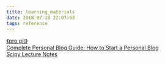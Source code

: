 ```yaml
---
title: learning_materials
date: 2018-07-18 22:07:53
tags: reference
---
```

[《pro git》](http://iissnan.com/progit/)<br>
[Complete Personal Blog Guide: How to Start a Personal Blog](https://themeisle.com/blog/start-a-personal-blog)<br>
[Scipy Lecture Notes](http://www.scipy-lectures.org/)